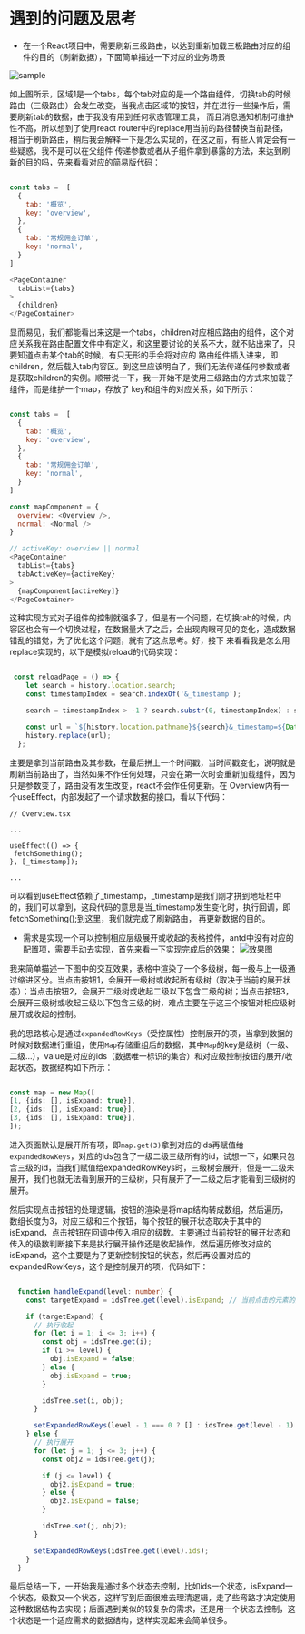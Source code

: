 # 遇到的问题及思考

* 在一个React项目中，需要刷新三级路由，以达到重新加载三极路由对应的组件的目的（刷新数据），下面简单描述一下对应的业务场景

![sample](https://tva1.sinaimg.cn/large/0081Kckwly1gkvlynnn3lj31gg0u07n5.jpg)

如上图所示，区域1是一个tabs，每个tab对应的是一个路由组件，切换tab的时候路由（三级路由）会发生改变，当我点击区域1的按钮，并在进行一些操作后，需要刷新tab的数据，由于我没有用到任何状态管理工具，
而且消息通知机制可维护性不高，所以想到了使用react router中的replace用当前的路径替换当前路径，相当于刷新路由，稍后我会解释一下是怎么实现的，在这之前，有些人肯定会有一些疑惑，我不是可以在父组件
传递参数或者从子组件拿到暴露的方法，来达到刷新的目的吗，先来看看对应的简易版代码：

```javascript

const tabs =  [
  {
    tab: '概览',
    key: 'overview',
  },          
  {
    tab: '常规佣金订单',
    key: 'normal',
  }
]

<PageContainer
  tabList={tabs}
>
  {children}
</PageContainer>

```

显而易见，我们都能看出来这是一个tabs，children对应相应路由的组件，这个对应关系我在路由配置文件中有定义，和这里要讨论的关系不大，就不贴出来了，只要知道点击某个tab的时候，有只无形的手会将对应的
路由组件插入进来，即children，然后载入tab内容区。到这里应该明白了，我们无法传递任何参数或者是获取children的实例。顺带说一下，我一开始不是使用三级路由的方式来加载子组件，而是维护一个map，存放了
key和组件的对应关系，如下所示：


```javascript

const tabs =  [
  {
    tab: '概览',
    key: 'overview',
  },          
  {
    tab: '常规佣金订单',
    key: 'normal',
  }
]

const mapComponent = {
  overview: <Overview />,
  normal: <Normal />
}

// activeKey: overview || normal
<PageContainer
  tabList={tabs}
  tabActiveKey={activeKey}
>
  {mapComponent[activeKey]}
</PageContainer>


```

这种实现方式对子组件的控制就强多了，但是有一个问题，在切换tab的时候，内容区也会有一个切换过程，在数据量大了之后，会出现肉眼可见的变化，造成数据错乱的错觉，为了优化这个问题，就有了这点思考。好，接下
来看看我是怎么用replace实现的，以下是模拟reload的代码实现：

```javascript

 const reloadPage = () => {
    let search = history.location.search;
    const timestampIndex = search.indexOf('&_timestamp');

    search = timestampIndex > -1 ? search.substr(0, timestampIndex) : search.substr(0);

    const url = `${history.location.pathname}${search}&_timestamp=${Date.now()}`;
    history.replace(url);
  };

```

主要是拿到当前路由及其参数，在最后拼上一个时间戳，当时间戳变化，说明就是刷新当前路由了，当然如果不作任何处理，只会在第一次时会重新加载组件，因为只是参数变了，路由没有发生改变，react不会作任何更新。在
Overview内有一个useEffect，内部发起了一个请求数据的接口，看以下代码：

```
// Overview.tsx

...

useEffect(() => {
 fetchSomething();
}, [_timestamp]);

...

```

可以看到useEffect依赖了_timestamp，_timestamp是我们刚才拼到地址栏中的，我们可以拿到，这段代码的意思是当_timestamp发生变化时，执行回调，即fetchSomething();到这里，我们就完成了刷新路由，
再更新数据的目的。

* 需求是实现一个可以控制相应层级展开或收起的表格控件，antd中没有对应的配置项，需要手动去实现，首先来看一下实现完成后的效果：
![效果图](https://tva1.sinaimg.cn/large/0081Kckwly1gl09eeoe5uj31js0u044j.jpg)

我来简单描述一下图中的交互效果，表格中渲染了一个多级树，每一级与上一级通过缩进区分。当点击按钮1，会展开一级树或收起所有级树（取决于当前的展开状态）；当点击按钮2，会展开二级树或收起二级以下包含二级的树；当点击按钮3，会展开三级树或收起三级以下包含三级的树，难点主要在于这三个按钮对相应级树展开或收起的控制。

我的思路核心是通过`expandedRowKeys`（受控属性）控制展开的项，当拿到数据的时候对数据进行重组，使用`Map`存储重组后的数据，其中`Map`的key是级树（一级、二级...），value是对应的ids（数据唯一标识的集合）和对应级控制按钮的展开/收起状态，数据结构如下所示：

```typescript

const map = new Map([
[1, {ids: [], isExpand: true}],
[2, {ids: [], isExpand: true}],
[3, {ids: [], isExpand: true}],
]);

```

进入页面默认是展开所有项，即`map.get(3)`拿到对应的ids再赋值给`expandedRowKeys`，对应的ids包含了一级二级三级所有的id，试想一下，如果只包含三级的id，当我们赋值给expandedRowKeys时，三级树会展开，但是一二级未展开，我们也就无法看到展开的三级树，只有展开了一二级之后才能看到三级树的展开。

然后实现点击按钮的处理逻辑，按钮的渲染是将map结构转成数组，然后遍历，数组长度为3，对应三级和三个按钮，每个按钮的展开状态取决于其中的isExpand，点击按钮在回调中传入相应的级数。主要通过当前按钮的展开状态和传入的级数判断接下来是执行展开操作还是收起操作，然后遍历修改对应的isExpand，这个主要是为了更新控制按钮的状态，然后再设置对应的expandedRowKeys，这个是控制展开的项，代码如下：

```typescript

  function handleExpand(level: number) {
    const targetExpand = idsTree.get(level).isExpand; // 当前点击的元素的展开状态

    if (targetExpand) {
      // 执行收起
      for (let i = 1; i <= 3; i++) {
        const obj = idsTree.get(i);
        if (i >= level) {
          obj.isExpand = false;
        } else {
          obj.isExpand = true;
        }

        idsTree.set(i, obj);
      }

      setExpandedRowKeys(level - 1 === 0 ? [] : idsTree.get(level - 1).ids);
    } else {
      // 执行展开
      for (let j = 1; j <= 3; j++) {
        const obj2 = idsTree.get(j);

        if (j <= level) {
          obj2.isExpand = true;
        } else {
          obj2.isExpand = false;
        }

        idsTree.set(j, obj2);
      }

      setExpandedRowKeys(idsTree.get(level).ids);
    }
  }

```

最后总结一下，一开始我是通过多个状态去控制，比如ids一个状态，isExpand一个状态，级数又一个状态，这样写到后面很难去理清逻辑，走了些弯路才决定使用这种数据结构去实现；后面遇到类似的较复杂的需求，还是用一个状态去控制，这个状态是一个适应需求的数据结构，这样实现起来会简单很多。









